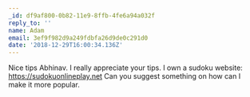 ```yaml
---
_id: df9af800-0b82-11e9-8ffb-4fe6a94a032f
reply_to: ''
name: Adam
email: 3ef9f982d9a249fdbfa26d9de0c291d0
date: '2018-12-29T16:00:34.136Z'
---
```

Nice tips Abhinav. I really appreciate your tips.
I own a sudoku website: https://sudokuonlineplay.net  Can you suggest something on how can I make it more popular.
